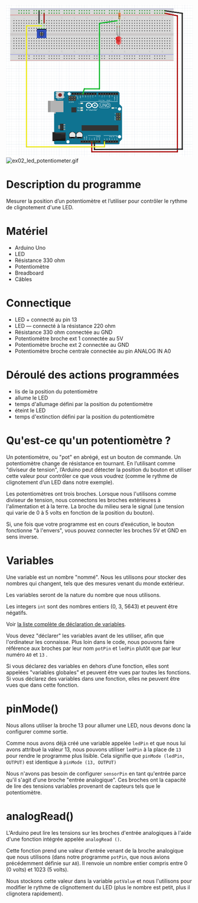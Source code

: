 ![ex02_led_potentiometer.png](ex02_led_potentiometer.png)
![ex02_led_potentiometer.gif](ex02_led_potentiometer.gif)

# Description du programme
Mesurer la position d’un potentiomètre et l’utiliser pour contrôler le rythme de clignotement d'une LED.

# Matériel
  - Arduino Uno
  - LED
  - Résistance 330 ohm
  - Potentiomètre
  - Breadboard
  - Câbles

# Connectique
  - LED + connecté au pin 13
  - LED — connecté à la résistance 220 ohm
  - Résistance 330 ohm connectée au GND 
  - Potentiomètre broche ext 1 connectée au 5V
  - Potentiomètre broche ext 2 connectée au GND
  - Potentiomètre broche centrale connectée au pin ANALOG IN A0

# Déroulé des actions programmées
  - lis de la position du potentiomètre
  - allume le LED
  - temps d'allumage défini par la position du potentiomètre
  - éteint le LED
  - temps d'extinction défini par la position du potentiomètre

# Qu'est-ce qu'un potentiomètre ?
Un potentiomètre, ou "pot" en abrégé, est un bouton de commande. Un potentiomètre change de résistance en tournant. En l’utilisant comme "diviseur de tension", l’Arduino peut détecter la position du bouton et utiliser cette valeur pour contrôler ce que vous voudrez (comme le rythme de clignotement d’un LED dans notre exemple).

Les potentiomètres ont trois broches. Lorsque nous l'utilisons comme diviseur de tension, nous connectons les broches extérieures à l'alimentation et à la terre. La broche du milieu sera le signal (une tension qui varie de 0 à 5 volts en fonction de la position du bouton).

Si, une fois que votre programme est en cours d’exécution, le bouton fonctionne "à l'envers", vous pouvez connecter les broches 5V et GND en sens inverse.

# Variables

Une variable est un nombre "nommé". Nous les utilisons pour stocker des nombres qui changent, tels que des mesures venant du monde extérieur.

Les variables seront de la nature du nombre que nous utilisons. 

Les integers `int` sont des nombres entiers (0, 3, 5643) et peuvent être négatifs.

Voir [la liste complète de déclaration de variables](http://arduino.cc/en/Reference/VariableDeclaration).

Vous devez "déclarer" les variables avant de les utiliser, afin que l'ordinateur les connaisse. Plus loin dans le code, nous pouvons faire référence aux broches par leur nom `potPin` et `ledPin` plutôt que par leur numéro `A0` et `13` .

Si vous déclarez des variables en dehors d’une fonction, elles sont appelées "variables globales" et peuvent être vues par toutes les fonctions. Si vous déclarez des variables dans une fonction, elles ne peuvent être vues que dans cette fonction.

# pinMode()

Nous allons utiliser la broche 13 pour allumer une LED, nous devons donc la configurer comme sortie.

Comme nous avons déjà créé une variable appelée `ledPin` et que nous lui avons attribué la valeur 13, nous pouvons utiliser `ledPin` à la place de `13` pour rendre le programme plus lisible. Cela signifie que `pinMode (ledPin, OUTPUT)` est identique à `pinMode (13, OUTPUT)`

Nous n'avons pas besoin de configurer `sensorPin` en tant qu'entrée parce qu'il s'agit d'une broche "entrée analogique". Ces broches ont la capacité de lire des tensions variables provenant de capteurs tels que le potentiomètre.

# analogRead()

L'Arduino peut lire les tensions sur les broches d'entrée analogiques à l'aide d'une fonction intégrée appelée `analogRead ()`. 

Cette fonction prend une valeur d'entrée venant de la broche analogique que nous utilisons (dans notre programme `potPin`, que nous avions précédemment définie sur `A0`). Il renvoie un nombre entier compris entre 0 (0 volts) et 1023 (5 volts).

Nous stockons cette valeur dans la variable `potValue` et nous l'utilisons pour modifier le rythme de clignottement du LED  (plus le nombre est petit, plus il clignotera rapidement).

